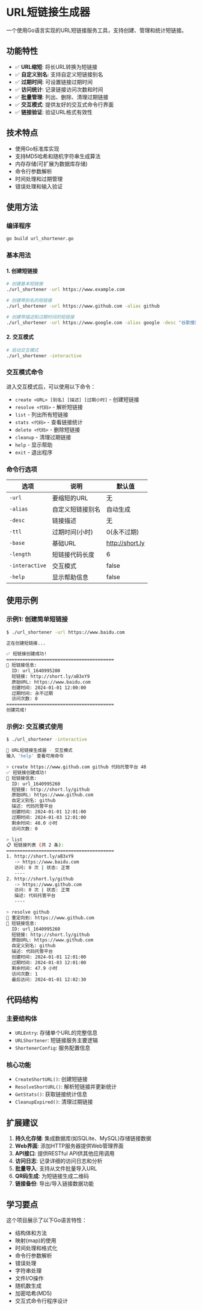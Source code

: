 # URL短链接生成器

一个使用Go语言实现的URL短链接服务工具，支持创建、管理和统计短链接。

## 功能特性

- ✅ **URL缩短**: 将长URL转换为短链接
- ✅ **自定义别名**: 支持自定义短链接别名
- ✅ **过期时间**: 可设置链接过期时间
- ✅ **访问统计**: 记录链接访问次数和时间
- ✅ **批量管理**: 列出、删除、清理过期链接
- ✅ **交互模式**: 提供友好的交互式命令行界面
- ✅ **链接验证**: 验证URL格式有效性

## 技术特点

- 使用Go标准库实现
- 支持MD5哈希和随机字符串生成算法
- 内存存储(可扩展为数据库存储)
- 命令行参数解析
- 时间处理和过期管理
- 错误处理和输入验证

## 使用方法

### 编译程序
```bash
go build url_shortener.go
```

### 基本用法

#### 1. 创建短链接
```bash
# 创建基本短链接
./url_shortener -url https://www.example.com

# 创建带别名的短链接
./url_shortener -url https://www.github.com -alias github

# 创建带描述和过期时间的短链接
./url_shortener -url https://www.google.com -alias google -desc "谷歌搜索" -ttl 24
```

#### 2. 交互模式
```bash
# 启动交互模式
./url_shortener -interactive
```

### 交互模式命令

进入交互模式后，可以使用以下命令：

- `create <URL> [别名] [描述] [过期小时]` - 创建短链接
- `resolve <代码>` - 解析短链接
- `list` - 列出所有短链接
- `stats <代码>` - 查看链接统计
- `delete <代码>` - 删除短链接
- `cleanup` - 清理过期链接
- `help` - 显示帮助
- `exit` - 退出程序

### 命令行选项

| 选项 | 说明 | 默认值 |
|------|------|--------|
| `-url` | 要缩短的URL | 无 |
| `-alias` | 自定义短链接别名 | 自动生成 |
| `-desc` | 链接描述 | 无 |
| `-ttl` | 过期时间(小时) | 0(永不过期) |
| `-base` | 基础URL | http://short.ly |
| `-length` | 短链接代码长度 | 6 |
| `-interactive` | 交互模式 | false |
| `-help` | 显示帮助信息 | false |

## 使用示例

### 示例1: 创建简单短链接
```bash
$ ./url_shortener -url https://www.baidu.com

正在创建短链接...

✅ 短链接创建成功!
========================================
🔗 短链接信息:
  ID: url_1640995200
  短链接: http://short.ly/aB3xY9
  原始URL: https://www.baidu.com
  创建时间: 2024-01-01 12:00:00
  过期时间: 永不过期
  访问次数: 0
========================================
创建完成!
```

### 示例2: 交互模式使用
```bash
$ ./url_shortener -interactive

🔗 URL短链接生成器 - 交互模式
输入 'help' 查看可用命令

> create https://www.github.com github 代码托管平台 48
✅ 短链接创建成功!
🔗 短链接信息:
  ID: url_1640995260
  短链接: http://short.ly/github
  原始URL: https://www.github.com
  自定义别名: github
  描述: 代码托管平台
  创建时间: 2024-01-01 12:01:00
  过期时间: 2024-01-03 12:01:00
  剩余时间: 48.0 小时
  访问次数: 0

> list
📋 短链接列表 (共 2 条):
========================================
1. http://short.ly/aB3xY9
   -> https://www.baidu.com
   访问: 0 次 | 状态: 正常
   ----
2. http://short.ly/github
   -> https://www.github.com
   访问: 0 次 | 状态: 正常
   描述: 代码托管平台
   ----

> resolve github
🎯 重定向到: https://www.github.com
🔗 短链接信息:
  ID: url_1640995260
  短链接: http://short.ly/github
  原始URL: https://www.github.com
  自定义别名: github
  描述: 代码托管平台
  创建时间: 2024-01-01 12:01:00
  过期时间: 2024-01-03 12:01:00
  剩余时间: 47.9 小时
  访问次数: 1
  最后访问: 2024-01-01 12:02:30
```

## 代码结构

### 主要结构体

- `URLEntry`: 存储单个URL的完整信息
- `URLShortener`: 短链接服务主要逻辑
- `ShortenerConfig`: 服务配置信息

### 核心功能

- `CreateShortURL()`: 创建短链接
- `ResolveShortURL()`: 解析短链接并更新统计
- `GetStats()`: 获取链接统计信息
- `CleanupExpired()`: 清理过期链接

## 扩展建议

1. **持久化存储**: 集成数据库(如SQLite、MySQL)存储链接数据
2. **Web界面**: 添加HTTP服务器提供Web管理界面
3. **API接口**: 提供RESTful API供其他应用调用
4. **访问日志**: 记录详细的访问日志和分析
5. **批量导入**: 支持从文件批量导入URL
6. **QR码生成**: 为短链接生成二维码
7. **链接备份**: 导出/导入链接数据功能

## 学习要点

这个项目展示了以下Go语言特性：

- 结构体和方法
- 映射(map)的使用
- 时间处理和格式化
- 命令行参数解析
- 错误处理
- 字符串处理
- 文件I/O操作
- 随机数生成
- 加密哈希(MD5)
- 交互式命令行程序设计
